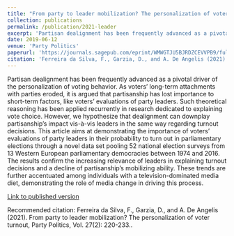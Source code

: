 ```yaml
---
title: "From party to leader mobilization? The personalization of voter turnout"
collection: publications
permalink: /publication/2021-leader
excerpt: 'Partisan dealignment has been frequently advanced as a pivotal driver of the personalization of voting behavior. As voters’ long-term attachments with parties eroded, it is argued that partisanship has lost importance to short-term factors, like voters’ evaluations of party leaders. Such theoretical reasoning has been applied recurrently in research dedicated to explaining vote choice. However, we hypothesize that dealignment can downplay partisanship’s impact vis-à-vis leaders in the same way regarding turnout decisions. This article aims at demonstrating the importance of voters’ evaluations of party leaders in their probability to turn out in parliamentary elections through a novel data set pooling 52 national election surveys from 13 Western European parliamentary democracies between 1974 and 2016. The results confirm the increasing relevance of leaders in explaining turnout decisions and a decline of partisanship’s mobilizing ability. These trends are further accentuated among individuals with a television-dominated media diet, demonstrating the role of media change in driving this process.'
date: 2019-06-12
venue: 'Party Politics'
paperurl: 'https://journals.sagepub.com/eprint/WMWGTJU5BJRDZCEVVPB9/full'
citation: 'Ferreira da Silva, F., Garzia, D., and A. De Angelis (2021). From party to leader mobilization? The personalization of voter turnout, Party Politics, Vol. 27(2): 220-233.'
---
```


Partisan dealignment has been frequently advanced as a pivotal driver of the personalization of voting behavior. As voters’ long-term attachments with parties eroded, it is argued that partisanship has lost importance to short-term factors, like voters’ evaluations of party leaders. Such theoretical reasoning has been applied recurrently in research dedicated to explaining vote choice. However, we hypothesize that dealignment can downplay partisanship’s impact vis-à-vis leaders in the same way regarding turnout decisions. This article aims at demonstrating the importance of voters’ evaluations of party leaders in their probability to turn out in parliamentary elections through a novel data set pooling 52 national election surveys from 13 Western European parliamentary democracies between 1974 and 2016. The results confirm the increasing relevance of leaders in explaining turnout decisions and a decline of partisanship’s mobilizing ability. These trends are further accentuated among individuals with a television-dominated media diet, demonstrating the role of media change in driving this process.

[Link to published version](https://journals.sagepub.com/eprint/WMWGTJU5BJRDZCEVVPB9/full)

Recommended citation: Ferreira da Silva, F., Garzia, D., and A. De Angelis (2021). From party to leader mobilization? The personalization of voter turnout, Party Politics, Vol. 27(2): 220-233..
